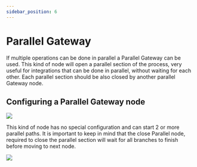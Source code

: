 ```yaml
---
sidebar_position: 6
---
```


# Parallel Gateway

If multiple operations can be done in parallel a Parallel Gateway can be used. This kind of node will open a parallel section of the process, very useful for integrations that can be done in parallel, without waiting for each other. Each parallel section should be also closed by another parallel Gateway node.

## Configuring a Parallel Gateway node

![](https://s3.eu-west-1.amazonaws.com/docx.flowx.ai/2.13/gateway_parallel.png#center)

This kind of node has no special configuration and can start 2 or more parallel paths. It is important to keep in mind that the close Parallel node, required to close the parallel section will wait for all branches to finish before moving to next node.

![](https://s3.eu-west-1.amazonaws.com/docx.flowx.ai/2.13/gateway_parallel_config.png)
